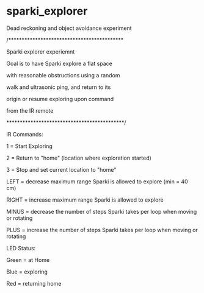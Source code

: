 # sparki_explorer
Dead reckoning and object avoidance experiment

/******************************************* 

 Sparki explorer experiemnt
 
 
 Goal is to have Sparki explore a flat space
 
 with reasonable obstructions using a random
 
 walk and ultrasonic ping, and return to its
 
 origin or resume exploring upon command
 
 from the IR remote
 
********************************************/

IR Commands:


1 = Start Exploring

2 = Return to "home" (location where exploration started)

3 = Stop and set current location to "home"

LEFT = decrease maximum range Sparki is allowed to explore (min = 40 cm)

RIGHT = increase maximum range Sparki is allowed to explore

MINUS = decrease the number of steps Sparki takes per loop when moving or rotating

PLUS = increase the number of steps Sparki takes per loop when moving or rotating




LED Status:


Green = at Home

Blue  = exploring

Red   = returning home
